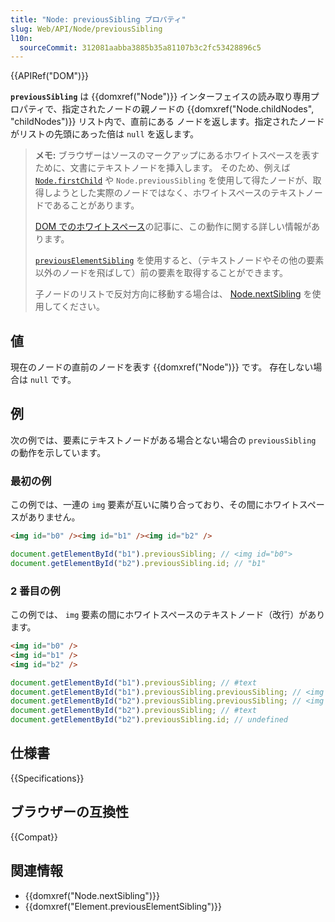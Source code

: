 ```yaml
---
title: "Node: previousSibling プロパティ"
slug: Web/API/Node/previousSibling
l10n:
  sourceCommit: 312081aabba3885b35a81107b3c2fc53428896c5
---
```


{{APIRef("DOM")}}

**`previousSibling`** は {{domxref("Node")}} インターフェイスの読み取り専用プロパティで、指定されたノードの親ノードの {{domxref("Node.childNodes", "childNodes")}} リスト内で、直前にある ノードを返します。指定されたノードがリストの先頭にあった倍は `null` を返します。

> **メモ:** ブラウザーはソースのマークアップにあるホワイトスペースを表すために、文書にテキストノードを挿入します。
> そのため、例えば [`Node.firstChild`](/ja/docs/Web/API/Node/firstChild) や `Node.previousSibling` を使用して得たノードが、取得しようとした実際のノードではなく、ホワイトスペースのテキストノードであることがあります。
>
> [DOM でのホワイトスペース](/ja/docs/Web/API/Document_Object_Model/Whitespace)の記事に、この動作に関する詳しい情報があります。
>
> [`previousElementSibling`](/ja/docs/Web/API/Element/previousElementSibling) を使用すると、（テキストノードやその他の要素以外のノードを飛ばして）前の要素を取得することができます。
>
> 子ノードのリストで反対方向に移動する場合は、 [Node.nextSibling](/ja/docs/Web/API/Node/nextSibling) を使用してください。

## 値

現在のノードの直前のノードを表す {{domxref("Node")}} です。
存在しない場合は `null` です。

## 例

次の例では、要素にテキストノードがある場合とない場合の `previousSibling` の動作を示しています。

### 最初の例

この例では、一連の `img` 要素が互いに隣り合っており、その間にホワイトスペースがありません。

```html
<img id="b0" /><img id="b1" /><img id="b2" />
```

```js
document.getElementById("b1").previousSibling; // <img id="b0">
document.getElementById("b2").previousSibling.id; // "b1"
```

### 2 番目の例

この例では、 `img` 要素の間にホワイトスペースのテキストノード（改行）があります。

```html
<img id="b0" />
<img id="b1" />
<img id="b2" />
```

```js
document.getElementById("b1").previousSibling; // #text
document.getElementById("b1").previousSibling.previousSibling; // <img id="b0">
document.getElementById("b2").previousSibling.previousSibling; // <img id="b1">
document.getElementById("b2").previousSibling; // #text
document.getElementById("b2").previousSibling.id; // undefined
```

## 仕様書

{{Specifications}}

## ブラウザーの互換性

{{Compat}}

## 関連情報

- {{domxref("Node.nextSibling")}}
- {{domxref("Element.previousElementSibling")}}
